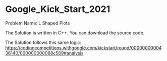 # Google_Kick_Start_2021

Problem Name: L Shaped Plots 

The Solution is written in C++. You can download the source code.

The Solution follows this same logic: https://codingcompetitions.withgoogle.com/kickstart/round/0000000000436140/000000000068c509#analysis
